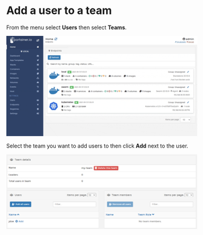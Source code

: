 # Add a user to a team

From the menu select **Users** then select **Teams**.&#x20;

![](../../../.gitbook/assets/users-teams-create-1.gif)

Select the team you want to add users to then click **Add** next to the user.

![](../../../.gitbook/assets/teams-add-user-2.png)
